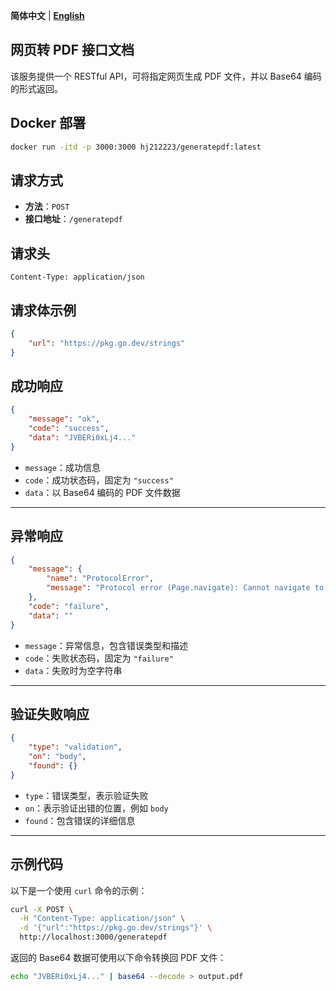 **简体中文** | [**English**](./README_EN.md)

## 网页转 PDF 接口文档

该服务提供一个 RESTful API，可将指定网页生成 PDF 文件，并以 Base64 编码的形式返回。

## Docker 部署

```bash
docker run -itd -p 3000:3000 hj212223/generatepdf:latest
```

## 请求方式

- **方法**：`POST`
- **接口地址**：`/generatepdf`

## 请求头

```
Content-Type: application/json
```

## 请求体示例

```json
{
    "url": "https://pkg.go.dev/strings"
}
```

## 成功响应

```json
{
    "message": "ok",
    "code": "success",
    "data": "JVBERi0xLj4..."
}
```

- `message`：成功信息
- `code`：成功状态码，固定为 `"success"`
- `data`：以 Base64 编码的 PDF 文件数据

---

## 异常响应

```json
{
    "message": {
        "name": "ProtocolError",
        "message": "Protocol error (Page.navigate): Cannot navigate to invalid URL"
    },
    "code": "failure",
    "data": ""
}
```

- `message`：异常信息，包含错误类型和描述
- `code`：失败状态码，固定为 `"failure"`
- `data`：失败时为空字符串

---

## 验证失败响应

```json
{
    "type": "validation",
    "on": "body",
    "found": {}
}
```

- `type`：错误类型，表示验证失败
- `on`：表示验证出错的位置，例如 `body`
- `found`：包含错误的详细信息

---

## 示例代码

以下是一个使用 `curl` 命令的示例：

```bash
curl -X POST \
  -H "Content-Type: application/json" \
  -d '{"url":"https://pkg.go.dev/strings"}' \
  http://localhost:3000/generatepdf
```

返回的 Base64 数据可使用以下命令转换回 PDF 文件：

```bash
echo "JVBERi0xLj4..." | base64 --decode > output.pdf
```

